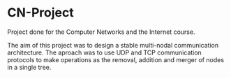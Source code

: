 # CN-Project
Project done for the Computer Networks and the Internet course.

The aim of this project was to design a stable multi-nodal communication architecture.
The aproach was to use UDP and TCP communication protocols to make operations as the removal, addition and merger of nodes in a single tree.
